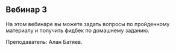 ## Вебинар 3

На этом вебинаре вы можете задать вопросы по пройденному материалу и получить фидбек по домашнему заданию.

Преподаватель: Алан Батяев.